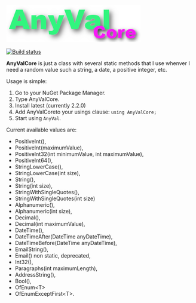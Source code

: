 ![AnyValCore](AnyValCore.png "Any value Core")

[![Build status](https://dev.azure.com/gixabel0908/AnyValCore/_apis/build/status/AnyValCore-CI)](https://dev.azure.com/gixabel0908/AnyValCore/_build/latest?definitionId=-1)

**AnyValCore** is just a class with several static methods that I use whenver I need a random value such a string, a date, a positive integer, etc.

Usage is simple: 
1. Go to your NuGet Package Manager.
2. Type AnyValCore.
3. Install latest (currently 2.2.0)
4. Add AnyValCoreto your usings clause: `using AnyValCore;`
5. Start using `AnyVal`.

Current available values are:
* PositiveInt(),
* PositiveInt(maximumValue),
* PositiveInt32(int minimumValue, int maximumValue),
* PositiveInt64(),
* StringLowerCase(),
* StringLowerCase(int size),
* String(),
* String(int size),
* StringWithSingleQuotes(),
* StringWithSingleQuotes(int size)
* Alphanumeric(),
* Alphanumeric(int size),
* Decimal(),
* Decimal(int maximumValue),
* DateTime(),
* DateTimeAfter(DateTime anyDateTime),
* DateTimeBefore(DateTime anyDateTime),
* EmailString(),
* Email() non static, deprecated,
* Int32(),
* Paragraphs(int maximumLength),
* AddressString(),
* Bool(),
* OfEnum&lt;T&gt;
* OfEnumExceptFirst&lt;T&gt;.

